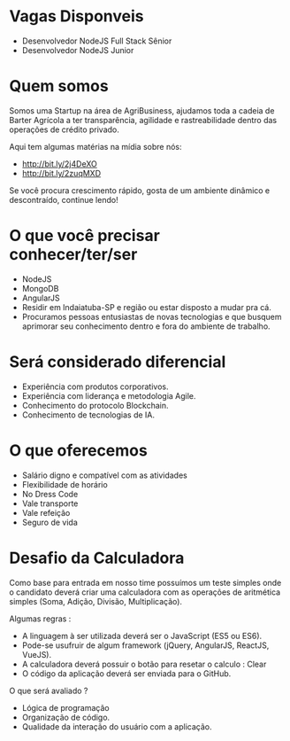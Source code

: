 Vagas Disponveis
========

* Desenvolvedor NodeJS Full Stack Sênior
* Desenvolvedor NodeJS Junior

Quem somos
========

Somos uma Startup na área de AgriBusiness, ajudamos toda a cadeia de Barter Agrícola a ter transparência, agilidade e rastreabilidade dentro das operações de crédito privado.

Aqui tem algumas matérias na mídia sobre nós:

* http://bit.ly/2j4DeXO
* http://bit.ly/2zuqMXD

Se você procura crescimento rápido, gosta de um ambiente dinâmico e descontraído, continue lendo!

O que você precisar conhecer/ter/ser
========

* NodeJS
* MongoDB 
* AngularJS
* Residir em Indaiatuba-SP e região ou estar disposto a mudar pra cá.
* Procuramos pessoas entusiastas de novas tecnologias e que busquem aprimorar seu conhecimento dentro e fora do ambiente de trabalho. 

Será considerado diferencial
========

* Experiência com produtos corporativos.
* Experiência com liderança e metodologia Agile.
* Conhecimento do protocolo Blockchain.
* Conhecimento de tecnologias de IA. 

O que oferecemos
========

* Salário digno e compatível com as atividades
* Flexibilidade de horário
* No Dress Code
* Vale transporte
* Vale refeição
* Seguro de vida 

Desafio da Calculadora
========

Como base para entrada em nosso time possuímos um teste simples onde o candidato deverá criar uma calculadora com as operações de aritmética simples (Soma, Adição, Divisão, Multiplicação). 

Algumas regras :

* A linguagem à ser utilizada deverá ser o JavaScript (ES5 ou ES6).
* Pode-se usufruir de algum framework (jQuery, AngularJS, ReactJS, VueJS).
* A calculadora deverá possuir o botão para resetar o calculo : Clear 
* O código da aplicação deverá ser enviada para o GitHub.


O que será avaliado ? 

* Lógica de programação
* Organização de código. 
* Qualidade da interação do usuário com a aplicação.



